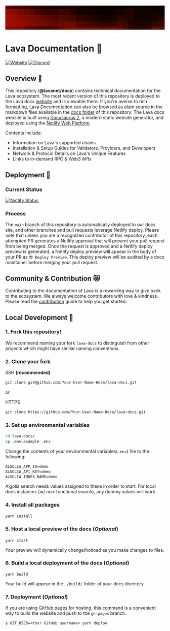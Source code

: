 ![Banner](static/img/banner/Chains.jpg)

# Lava Documentation 📕

[![Website](https://img.shields.io/badge/WEBSITE-https%3A%2F%2Fdocs.lavanet.xyz-green?style=for-the-badge)](https://docs.lavanet.xyz) [![Discord](https://img.shields.io/discord/963778337904427018?color=green&logo=discord&logoColor=white&style=for-the-badge)](https://discord.gg/xp3vFSAMgS)


## Overview 🔎

This repository (**@lavanet/docs**) contains technical documentation for the Lava ecosystem. The most recent version of this repository is deployed to the Lava docs [website](https://docs.lavanet.xyz/) and is viewable there. If you're averse to rich formatting, Lava Documentation can also be browsed as plain source in the markdown files available in the [docs folder](/docs/) of this repository. The Lava docs website is built using [Docusaurus 2](https://docusaurus.io/), a modern static website generator, and deployed using the [Netlify Web Platform](https://www.netlify.com/).

Contents include:

- Information on Lava's supported chains
- Installation & Setup Guides for Validators, Providers, and Developers
- Network & Protocol Details on Lava's Unique Features
- Links to in-demand RPC & Web3 APIs

## Deployment 🚀

### Current Status

[![Netlify Status](https://api.netlify.com/api/v1/badges/58c0a448-7af0-48d3-8e29-86fc4a6f4868/deploy-status)](https://app.netlify.com/sites/sage-swan-13ac7b/deploys)

### Process
The `main` branch of this repository is automatically deployed to our docs site, and other branches and pull requests leverage Netlify deploy. Please note that unless you are a recognized contributor of this repository, each attempted PR generates a Netlify approval that will prevent your pull request from being merged. Once the request is approved and a Netlify deploy preview is generated, a Netlify deploy preview will appear in the body of your PR as `😎 Deploy Preview`. This deploy preview will be audited by a docs maintainer before merging your pull request.

## Community & Contribution 😻
Contributing to the documentation of Lava is a rewarding way to give back to the ecosystem. We always welcome contributors with love & kindness. Please read the [contribution](CONTRIBUTING.md) guide to help you get started.


## Local Development 🔧

### 1. Fork this repository!

We recommend naming your fork `lava-docs` to distinguish from other projects which might have similar naming conventions.

### 2. Clone your fork

SSH **(recommended)**

```bash
git clone git@github.com:Your-User-Name-Here/lava-docs.git
```
or

HTTPS

```bash
git clone https://github.com/Your-User-Name-Here/lava-docs.git
```

### 3. Set up environmental variables

```bash
cd lava-docs/
cp .env.example .env
```

Change the contents of your environmental variables(`.env`) file to the following:

```
ALGOLIA_APP_ID=demo
ALGOLIA_API_KEY=demo
ALGOLIA_INDEX_NAME=demo
```

Algolia search needs values assigned to these in order to start. For local docs instances (w/ non-functional search), any dummy values will work.

### 4. Install all packages

```yarn install```

### 5. Host a local preview of the docs (*Optional*)

```yarn start```

Your preview will dynamically change/hotload as you make changes to files.

### 6. Build a local deployment of the docs (*Optional*)

```
yarn build
```

Your build will appear in the `./build/` folder of your docs directory.

### 7. Deployment (*Optional*)

If you are using GitHub pages for hosting, this command is a convenient way to build the website and push to the `gh-pages` branch.

```
$ GIT_USER=<Your GitHub username> yarn deploy
```

